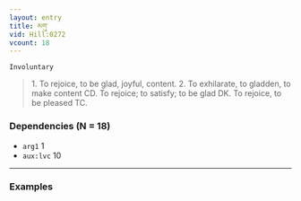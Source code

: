 ```yaml
---
layout: entry
title: མགུ་
vid: Hill:0272
vcount: 18
---
```

`Involuntary` 
> 1\.
 To rejoice, to be glad, joyful, content\.
 2\.
 To exhilarate, to gladden, to make content CD\.
 To rejoice; to satisfy; to be glad DK\.
 To rejoice, to be pleased TC\.

### Dependencies (N = 18)
* `arg1` 1
* `aux:lvc` 10

---

### Examples




